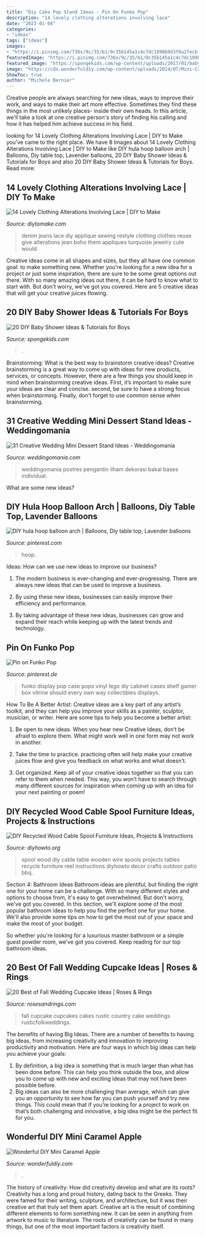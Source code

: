 ```yaml
---
title: "Diy Cake Pop Stand Ideas - Pin On Funko Pop"
description: "14 lovely clothing alterations involving lace"
date: "2023-01-04"
categories:
- "ideas"
tags: ["ideas"]
images:
- "https://i.pinimg.com/736x/9c/35/b1/9c35b145a1c4c7dc109860d3f8a2fecb.jpg"
featuredImage: "https://i.pinimg.com/736x/9c/35/b1/9c35b145a1c4c7dc109860d3f8a2fecb.jpg"
featured_image: "https://spongekids.com/wp-content/uploads/2017/01/baby-shower-for-boys/11-diy-baby-shower-for-boys.jpg"
image: "https://cdn.wonderfuldiy.com/wp-content/uploads/2014/07/Mini-Caramel-Apple-Lollipop7.jpg"
ShowToc: true
author: "Michele Bernier"
---
```



Creative people are always searching for new ideas, ways to improve their work, and ways to make their art more effective. Sometimes they find these things in the most unlikely places- inside their own heads. In this article, we'll take a look at one creative person's story of finding his calling and how it has helped him achieve success in his field.

	

		
looking for 14 Lovely Clothing Alterations Involving Lace | DIY to Make you've came to the right place. We have 8 Images about 14 Lovely Clothing Alterations Involving Lace | DIY to Make like DIY hula hoop balloon arch | Balloons, Diy table top, Lavender balloons, 20 DIY Baby Shower Ideas &amp; Tutorials for Boys and also 20 DIY Baby Shower Ideas &amp; Tutorials for Boys. Read more:
		
    
## 14 Lovely Clothing Alterations Involving Lace | DIY To Make

<img loading=lazy src="http://www.diytomake.com/wp-content/uploads/2016/11/Lace-Applique-Jeans.jpg" onerror="this.onerror=null;this.src='https://tse1.mm.bing.net/th?id=OIP.cUz1srw5rs2LcySr1Y_H7AHaLD&amp;pid=15.1';" alt="14 Lovely Clothing Alterations Involving Lace | DIY to Make">

_Source: diytomake.com_

>denim jeans lace diy applique sewing restyle clothing clothes reuse give alterations jean boho them appliques turquoise jewelry cute would. 

	

Creative ideas come in all shapes and sizes, but they all have one common goal: to make something new. Whether you're looking for a new idea for a project or just some inspiration, there are sure to be some great options out there. With so many amazing ideas out there, it can be hard to know what to start with. But don't worry, we've got you covered. Here are 5 creative ideas that will get your creative juices flowing.

    
## 20 DIY Baby Shower Ideas &amp; Tutorials For Boys

<img loading=lazy src="https://spongekids.com/wp-content/uploads/2017/01/baby-shower-for-boys/11-diy-baby-shower-for-boys.jpg" onerror="this.onerror=null;this.src='https://tse1.mm.bing.net/th?id=OIP.2v3hvqwyia-kv64XSPhvMAHaTc&amp;pid=15.1';" alt="20 DIY Baby Shower Ideas &amp; Tutorials for Boys">

_Source: spongekids.com_

>. 

	

Brainstorming: What is the best way to brainstorm creative ideas?
Creative brainstorming is a great way to come up with ideas for new products, services, or concepts. However, there are a few things you should keep in mind when brainstorming creative ideas. First, it’s important to make sure your ideas are clear and concise. second, be sure to have a strong focus when brainstorming. Finally, don’t forget to use common sense when brainstorming.

    
## 31 Creative Wedding Mini Dessert Stand Ideas - Weddingomania

<img loading=lazy src="https://i.weddingomania.com/31-Wedding-Mini-Dessert-Stand-Ideas14.jpg" onerror="this.onerror=null;this.src='https://tse4.mm.bing.net/th?id=OIP.TMqV2tyUOBNrMsCCDdM0zAAAAA&amp;pid=15.1';" alt="31 Creative Wedding Mini Dessert Stand Ideas - Weddingomania">

_Source: weddingomania.com_

>weddingomania postres pengantin ilham dekorasi bakal bases individual. 

	

What are some new ideas?
 

    
## DIY Hula Hoop Balloon Arch | Balloons, Diy Table Top, Lavender Balloons

<img loading=lazy src="https://i.pinimg.com/736x/9c/35/b1/9c35b145a1c4c7dc109860d3f8a2fecb.jpg" onerror="this.onerror=null;this.src='https://tse2.mm.bing.net/th?id=OIP.aNgqbD0o_qMkrht0rfBwDwHaKL&amp;pid=15.1';" alt="DIY hula hoop balloon arch | Balloons, Diy table top, Lavender balloons">

_Source: pinterest.com_

>hoop. 

	

Ideas: How can we use new ideas to improve our business?
1. The modern business is ever-changing and ever-progressing. There are always new ideas that can be used to improve a business.
2. By using these new ideas, businesses can easily improve their efficiency and performance.

3. By taking advantage of these new ideas, businesses can grow and expand their reach while keeping up with the latest trends and technology.

    
## Pin On Funko Pop

<img loading=lazy src="https://i.pinimg.com/736x/6c/71/ef/6c71efa80d73d07f83a81273266cae01--funko-pop-display-ideas-pop-vinyl-display.jpg" onerror="this.onerror=null;this.src='https://tse3.mm.bing.net/th?id=OIP.cpUjzRJUAp55PUOMV4ev9QHaJ3&amp;pid=15.1';" alt="Pin on Funko Pop">

_Source: pinterest.de_

>funko display pop case pops vinyl lego diy cabinet cases shelf gamer box vitrine should every own way collectibles displays. 

	

How To Be A Better Artist:
Creative ideas are a key part of any artist’s toolkit, and they can help you improve your skills as a painter, sculptor, musician, or writer. Here are some tips to help you become a better artist:
1. Be open to new ideas. When you hear new Creative Ideas, don’t be afraid to explore them. What might work well in one form may not work in another.

2. Take the time to practice. practicing often will help make your creative juices flow and give you feedback on what works and what doesn’t.

3. Get organized. Keep all of your creative ideas together so that you can refer to them when needed. This way, you won’t have to search through many different sources for inspiration when coming up with an idea for your next painting or poem!

    
## DIY Recycled Wood Cable Spool Furniture Ideas, Projects &amp; Instructions

<img loading=lazy src="http://www.diyhowto.org/wp-content/uploads/DIYHowto-DIY-Wood-Wire-Spool-Recycle-Ideas-04.jpg" onerror="this.onerror=null;this.src='https://tse2.mm.bing.net/th?id=OIP.HR3ogt42MzWxLvwJfVgUEgHaMW&amp;pid=15.1';" alt="DIY Recycled Wood Cable Spool Furniture Ideas, Projects &amp; Instructions">

_Source: diyhowto.org_

>spool wood diy cable table wooden wire spools projects tables recycle furniture reel instructions diyhowto decor crafts outdoor patio bbq. 

	

Section 4: Bathroom Ideas
Bathroom ideas are plentiful, but finding the right one for your home can be a challenge. With so many different styles and options to choose from, it's easy to get overwhelmed. But don't worry, we've got you covered.
In this section, we'll explore some of the most popular bathroom ideas to help you find the perfect one for your home. We'll also provide some tips on how to get the most out of your space and make the most of your budget.

So whether you're looking for a luxurious master bathroom or a simple guest powder room, we've got you covered. Keep reading for our top bathroom ideas.

    
## 20 Best Of Fall Wedding Cupcake Ideas | Roses &amp; Rings

<img loading=lazy src="http://www.rosesandrings.com/wp-content/uploads/2018/01/wooden-slab-cupcake-stand.jpg" onerror="this.onerror=null;this.src='https://tse1.mm.bing.net/th?id=OIP.GWEpfFXQGwYrainGekHCegHaLJ&amp;pid=15.1';" alt="20 Best of Fall Wedding Cupcake Ideas | Roses &amp; Rings">

_Source: rosesandrings.com_

>fall cupcake cupcakes cakes rustic country cake weddings rusticfolkweddings. 

	

The benefits of having Big Ideas.
There are a number of benefits to having big ideas, from increasing creativity and innovation to improving productivity and motivation. Here are four ways in which big ideas can help you achieve your goals: 
1. By definition, a big idea is something that is much larger than what has been done before. This can help you think outside the box, and allow you to come up with new and exciting ideas that may not have been possible before. 
2. Big ideas can also be more challenging than average, which can give you an opportunity to see how far you can push yourself and try new things. This could mean that if you’re looking for a project to work on that’s both challenging and innovative, a big idea might be the perfect fit for you. 

    
## Wonderful DIY Mini Caramel Apple

<img loading=lazy src="https://cdn.wonderfuldiy.com/wp-content/uploads/2014/07/Mini-Caramel-Apple-Lollipop7.jpg" onerror="this.onerror=null;this.src='https://tse3.mm.bing.net/th?id=OIP.7GN4ujVDayRhVBfe8ZV24AHaLJ&amp;pid=15.1';" alt="Wonderful DIY Mini Caramel Apple">

_Source: wonderfuldiy.com_

>. 

	

The history of creativity: How did creativity develop and what are its roots?
Creativity has a long and proud history, dating back to the Greeks. They were famed for their writing, sculpture, and architecture, but it was their creative art that truly set them apart. Creative art is the result of combining different elements to form something new. It can be seen in anything from artwork to music to literature. The roots of creativity can be found in many things, but one of the most important factors is creativity itself.


